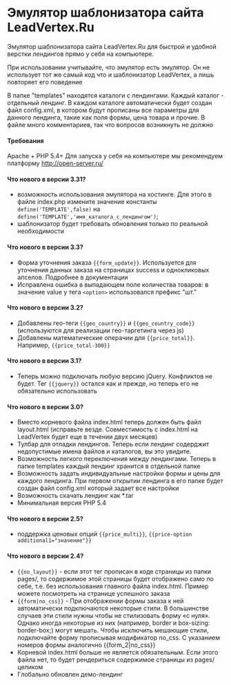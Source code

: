 Эмулятор шаблонизатора сайта LeadVertex.Ru
===================

Эмулятор шаблонизатора сайта LeadVertex.Ru для быстрой и удобной верстки лендингов прямо у себя на компьютере.

При использовании учитывайте, что эмулятор есть эмулятор. Он не использует тот же самый код что и шаблонизатор LeadVertex, а лишь повторяет его поведение

В папке "templates" находятся каталоги с лендингами. Каждый каталог - отдельный лендинг. В каждом каталоге автоматически будет создан файл config.xml, в котором
будут прописаны все параметры для данного лендинга, такие как поля формы, цена товара и прочие. В файле много комментариев, так что вопросов возникнуть не должно

#### Требования
Apache + PHP 5.4+
Для запуска у себя на компьютере мы рекомендуем платформу http://open-server.ru/

#### Что нового в версии 3.31?

- возможность использования эмулятора на хостинге. Для этого в файле index.php измените значение константы ```define('TEMPLATE',false)``` на ```define('TEMPLATE','имя_каталога_с_лендингом')```;
- шаблонизатор будет требовать обновления только по реальной необходимости

#### Что нового в версии 3.3?

- Форма уточнения заказа ```{{form_update}}```. Используется для уточнения данных заказа на страницах success и однокликовых апселов. Подробнее в документации
- Исправлена ошибка в выпадающем поле количества товаров: в значение value у тега ```<option>``` использовался префикс "шт."

#### Что нового в версии 3.2?

- Добавлены гео-теги ```{{geo_country}}``` и ```{{geo_country_code}}``` (используются для реализации гео-таргетинга через js)
- Добавлены математические операчии для ```{{price_total}}```. Например, ```{{price_total-300}}```

#### Что нового в версии 3.1?

- Теперь можно подключать любую версию jQuery. Конфликтов не будет. Тег ```{{jquery}}``` остался как и прежде, но теперь его не обязательно использовать

#### Что нового в версии 3.0?

- Вместо корневого файла index.html теперь должен быть файл layout.html (исправьте везде. Совместимость c index.html на LeadVertex будет еще в течении двух месяцев)
- Тулбар для отладки лендингов. Теперь если лендинг содерджит недопустимые имена файлов и каталогов, вы это увидите.
- Возможность легкого переключения между лендингами. Теперь в папке templates каждый лендинг хранится в отдельной папке
- Возможность задать индивидуальные настройки формы и цены для каждого лендинга. При первом открытии лендинга в его папке будет создан файл config.xml который задает все настройки
- Возможность скачать лендинг как *.tar
- Минимальная версия PHP 5.4

#### Что нового в версии 2.5?

- поддержка ценовых опций ```{{price_multi}}```, ```{{price-option additional1="значение"}}```

#### Что нового в версии 2.4?

- ```{{no_layout}}``` - если этот тег прописан в коде страницы из папки pages/, то содержимое этой страницы будет отображено само по себе, т.е. без использования главного файла index.html. Пример можете посмотреть на странице успешного заказа
- ```{{form|no_css}}``` - При отображении формы заказа к ней автоматически подключаются некоторые стили. В большинстве случаев эти стили нужны чтобы не стилизовать форму «с нуля». Однако иногда некоторые из них (например, border и box-sizing: border-box;) могут мешать. Чтобы исключить мешающие стили, подключайте форму прописывая модификатор no_css. С указанием номеров формы аналогично {{form_2|no_css}}
- Корневой index.html больше не является обязательным. Если этого файла нет, то будет рендериться содержимое страницы из pages/ целиком
- Глобально обновлен демо-лендинг